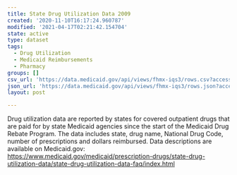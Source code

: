 ```yaml
---
title: State Drug Utilization Data 2009
created: '2020-11-10T16:17:24.960787'
modified: '2021-04-17T02:21:42.154704'
state: active
type: dataset
tags:
  - Drug Utilization
  - Medicaid Reimbursements
  - Pharmacy
groups: []
csv_url: 'https://data.medicaid.gov/api/views/fhmx-iqs3/rows.csv?accessType=DOWNLOAD'
json_url: 'https://data.medicaid.gov/api/views/fhmx-iqs3/rows.json?accessType=DOWNLOAD'
layout: post

---
```

Drug utilization data are reported by states for covered outpatient drugs that are paid for by state Medicaid agencies since the start of the Medicaid Drug Rebate Program. The data includes state, drug name, National Drug Code, number of prescriptions and dollars reimbursed. Data descriptions are available on Medicaid.gov: https://www.medicaid.gov/medicaid/prescription-drugs/state-drug-utilization-data/state-drug-utilization-data-faq/index.html
